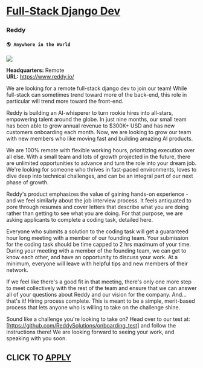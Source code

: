 # [Full-Stack Django Dev](https://www.remotewlb.com/apply/full-stack-django-dev)  
### Reddy  
#### `🌎 Anywhere in the World`  
![](https://we-work-remotely.imgix.net/logos/0138/2147/logo.gif?ixlib=rails-4.0.0&w=50&h=50&dpr=2&fit=fill&auto=compress)

**Headquarters:** Remote  
**URL:** https://www.reddy.io/

We are looking for a remote full-stack django dev to join our team! While full-stack can sometimes trend toward more of the back-end, this role in particular will trend more toward the front-end.  
  

Reddy is building an AI-whisperer to turn rookie hires into all-stars, empowering talent around the globe. In just nine months, our small team has been able to grow annual revenue to $300K+ USD and has new customers onboarding each month. Now, we are looking to grow our team with new members who like moving fast and building amazing AI products.  
  

We are 100% remote with flexible working hours, prioritizing execution over all else. With a small team and lots of growth projected in the future, there are unlimited opportunities to advance and turn the role into your dream job. We're looking for someone who thrives in fast-paced environments, loves to dive deep into technical challenges, and can be an integral part of our next phase of growth.  
  

Reddy's product emphasizes the value of gaining hands-on experience - and we feel similarly about the job interview process. It feels antiquated to pore through resumes and cover letters that describe what you are doing rather than getting to see what you are doing. For that purpose, we are asking applicants to complete a coding task, detailed here.  
  

Everyone who submits a solution to the coding task will get a guaranteed hour long meeting with a member of our founding team. Your submission for the coding task should be time capped to 2 hrs maximum of your time. During your meeting with a member of the founding team, we can get to know each other, and have an opportunity to discuss your work. At a minimum, everyone will leave with helpful tips and new members of their network.  
  

If we feel like there's a good fit in that meeting, there's only one more step to meet collectively with the rest of the team and ensure that we can answer all of your questions about Reddy and our vision for the company. And... that's it! Hiring process complete. This is meant to be a simple, merit-based process that lets anyone who is willing to take on the challenge shine.  
  

Sound like a challenge you're looking to take on? Head over to our test at: [https://github.com/ReddySolutions/onboarding_test] and follow the instructions there! We are looking forward to seeing your work, and speaking with you soon.  
  

  
## CLICK TO [APPLY](https://www.remotewlb.com/apply/full-stack-django-dev)

